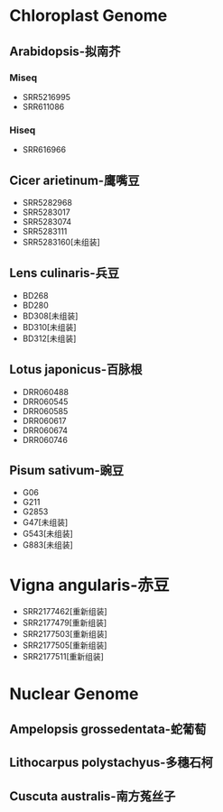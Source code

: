 # Chloroplast Genome
## Arabidopsis-拟南芥
### Miseq
+ SRR5216995
+ SRR611086
### Hiseq
+ SRR616966

## Cicer arietinum-鹰嘴豆
+ SRR5282968
+ SRR5283017
+ SRR5283074
+ SRR5283111
+ SRR5283160[未组装]

## Lens culinaris-兵豆
+ BD268
+ BD280
+ BD308[未组装]
+ BD310[未组装]
+ BD312[未组装]

## Lotus japonicus-百脉根
+ DRR060488
+ DRR060545
+ DRR060585
+ DRR060617
+ DRR060674
+ DRR060746

## Pisum sativum-豌豆
+ G06
+ G211
+ G2853
+ G47[未组装]
+ G543[未组装]
+ G883[未组装]

# Vigna angularis-赤豆
+ SRR2177462[重新组装]
+ SRR2177479[重新组装]
+ SRR2177503[重新组装]
+ SRR2177505[重新组装]
+ SRR2177511[重新组装]

# Nuclear Genome
## Ampelopsis grossedentata-蛇葡萄
## Lithocarpus polystachyus-多穗石柯
## Cuscuta australis-南方菟丝子
